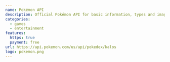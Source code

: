 ```yaml
---
name: Pokémon API
description: Official Pokémon API for basic information, types and images!
categories:
  - games
  - entertainment
features:
  https: true
  payment: free
url: https://api.pokemon.com/us/api/pokedex/kalos
logo: pokemon.png
---
```

